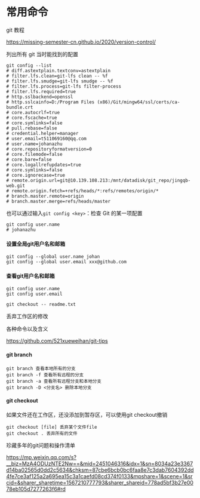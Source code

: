 # 常用命令



git 教程

https://missing-semester-cn.github.io/2020/version-control/



列出所有 git 当时能找到的配置

```shell
git config --list
# diff.astextplain.textconv=astextplain
# filter.lfs.clean=git-lfs clean -- %f
# filter.lfs.smudge=git-lfs smudge -- %f
# filter.lfs.process=git-lfs filter-process
# filter.lfs.required=true
# http.sslbackend=openssl
# http.sslcainfo=D:/Program Files (x86)/Git/mingw64/ssl/certs/ca-bundle.crt
# core.autocrlf=true
# core.fscache=true
# core.symlinks=false
# pull.rebase=false
# credential.helper=manager
# user.email=t511069160@qq.com
# user.name=johanazhu
# core.repositoryformatversion=0
# core.filemode=false
# core.bare=false
# core.logallrefupdates=true
# core.symlinks=false
# core.ignorecase=true
# remote.origin.url=git@10.139.108.213:/mnt/datadisk/git_repo/jingqb-web.git
# remote.origin.fetch=+refs/heads/*:refs/remotes/origin/*
# branch.master.remote=origin
# branch.master.merge=refs/heads/master
```

也可以通过输入`git config <key>`：检查 Git 的某一项配置

```shell
git config user.name
# johanazhu
```





#### 设置全局git用户名和邮箱

```shell
git config --global user.name johan
git config --global user.email xxx@github.com
```

#### 查看git用户名和邮箱

```shell
git config user.name
git config user.email
```



```shell
git checkout -- readme.txt
```

丢弃工作区的修改



各种命令以及含义

https://github.com/521xueweihan/git-tips





#### git branch

```shell
git branch 查看本地所有的分支
git branch -f 查看所有远程的分支
git branch -a 查看所有远程分支和本地分支
git branch -D <分支名> 删除本地分支
```



#### git checkout

如果文件还在工作区，还没添加到暂存区，可以使用git checkout撤销

```shell
git checkout [file] 丢弃某个文件file
git checkout . 丢弃所有的文件
```





珍藏多年的git问题和操作清单

https://mp.weixin.qq.com/s?__biz=MzA4ODUzNTE2Nw==&mid=2451046316&idx=1&sn=8034a23e3367d14ba02565d0dd2c5634&chksm=87cbe6bcb0bc6faa8e7c3dab7604392dd4fe7ce3af125a2a695ea15c3a1caefd08cd374f0133&mpshare=1&scene=1&srcid=&sharer_sharetime=1567210777793&sharer_shareid=778ad5bf3b27e0078eb105d7277263f6#rd











